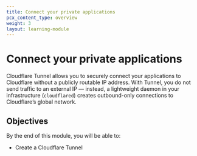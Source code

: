 ```yaml
---
title: Connect your private applications
pcx_content_type: overview
weight: 3
layout: learning-module
---
```


# Connect your private applications

Cloudflare Tunnel allows you to securely connect your applications to Cloudflare without a publicly routable IP address. With Tunnel, you do not send traffic to an external IP — instead, a lightweight daemon in your infrastructure (`cloudflared`) creates outbound-only connections to Cloudflare’s global network.

## Objectives

By the end of this module, you will be able to:

- Create a Cloudflare Tunnel

